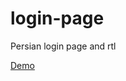 # login-page
Persian login page and rtl

[Demo](https://mahdigholipour3.github.io/login-page/login.html)
